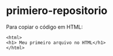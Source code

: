 # primiero-repositorio

Para copiar o código em HTML:
```
<html>
<h1> Meu primeiro arquivo no HTML</h1>
</html>
```
